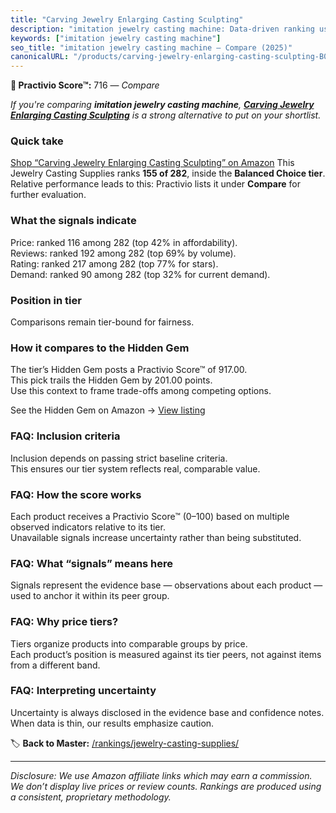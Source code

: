 ```yaml
---
title: "Carving Jewelry Enlarging Casting Sculpting"
description: "imitation jewelry casting machine: Data-driven ranking using the Practivio Score™. Positioned by quality, value, demand, findability, momentum."
keywords: ["imitation jewelry casting machine"]
seo_title: "imitation jewelry casting machine — Compare (2025)"
canonicalURL: "/products/carving-jewelry-enlarging-casting-sculpting-B0CLY11D69/"
---
```


**🛒 Practivio Score™:** 716 — _Compare_


*If you're comparing **imitation jewelry casting machine**, **[Carving Jewelry Enlarging Casting Sculpting](https://www.amazon.com/dp/B0CLY11D69?tag=practivio-20)** is a strong alternative to put on your shortlist.*
### Quick take
[Shop “Carving Jewelry Enlarging Casting Sculpting” on Amazon](https://www.amazon.com/dp/B0CLY11D69?tag=practivio-20)
This Jewelry Casting Supplies ranks **155 of 282**, inside the **Balanced Choice tier**.  
Relative performance leads to this: Practivio lists it under **Compare** for further evaluation.

### What the signals indicate
Price: ranked 116 among 282 (top 42% in affordability).  
Reviews: ranked 192 among 282 (top 69% by volume).  
Rating: ranked 217 among 282 (top 77% for stars).  
Demand: ranked 90 among 282 (top 32% for current demand).

### Position in tier
Comparisons remain tier-bound for fairness.

### How it compares to the Hidden Gem
The tier’s Hidden Gem posts a Practivio Score™ of 917.00.  
This pick trails the Hidden Gem by 201.00 points.  
Use this context to frame trade-offs among competing options.  

See the Hidden Gem on Amazon → [View listing](https://www.amazon.com/dp/B078WP879G?tag=practivio-20)

### FAQ: Inclusion criteria
Inclusion depends on passing strict baseline criteria.  
This ensures our tier system reflects real, comparable value.

### FAQ: How the score works
Each product receives a Practivio Score™ (0–100) based on multiple observed indicators relative to its tier.  
Unavailable signals increase uncertainty rather than being substituted.

### FAQ: What “signals” means here
Signals represent the evidence base — observations about each product — used to anchor it within its peer group.

### FAQ: Why price tiers?
Tiers organize products into comparable groups by price.  
Each product’s position is measured against its tier peers, not against items from a different band.

### FAQ: Interpreting uncertainty
Uncertainty is always disclosed in the evidence base and confidence notes.  
When data is thin, our results emphasize caution.

<!-- Missing template for Compare/CompareWithinPriceClass -->


🏷️ **Back to Master:** [/rankings/jewelry-casting-supplies/](/rankings/jewelry-casting-supplies/)

---
_Disclosure: We use Amazon affiliate links which may earn a commission. We don’t display live prices or review counts. Rankings are produced using a consistent, proprietary methodology._
